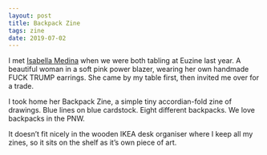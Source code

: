 ```yaml
---
layout: post
title: Backpack Zine
tags: zine
date: 2019-07-02
---
```


I met [Isabella Medina](https://www.ismedina.com/work) when we were both tabling at Euzine last year. A beautiful woman in a soft pink power blazer, wearing her own handmade FUCK TRUMP earrings. She came by my table first, then invited me over for a trade.

I took home her Backpack Zine, a simple tiny accordian-fold zine of drawings. Blue lines on blue cardstock. Eight different backpacks. We love backpacks in the PNW.

It doesn’t fit nicely in the wooden IKEA desk organiser where I keep all my zines, so it sits on the shelf as it’s own piece of art. 
